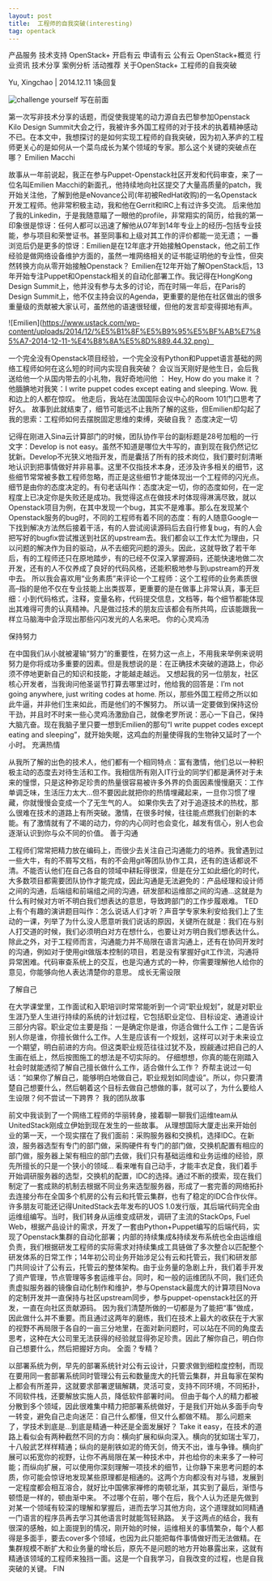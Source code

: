 ```yaml
---
layout: post
title:  工程师的自我突破(interesting)
tag: opentack 
---
```



产品服务
技术支持
OpenStack+
开启有云
申请有云 公有云
OpenStack+概览
行业资讯
技术分享
案例分析
活动推荐
关于OpenStack+
工程师的自我突破

Yu, Xingchao	 | 2014.12.11	 1条回复

 ![challenge yourself](https://www.ustack.com/wp-content/uploads/2014/12/%E5%B1%8F%E5%B9%95%E5%BF%AB%E7%85%A7-2014-12-11-%E4%B8%8A%E5%8D%889.50.26.png)
写在前面

第一次写非技术分享的话题，而促使我提笔的动力源自去巴黎参加Openstack Kilo Design Summit大会之行，我被许多外国工程师的对于技术的执着精神感动不已。在本文中，我想探讨的是如何实现工程师的自我突破，因为初入茅庐的工程师更关心的是如何从一个菜鸟成长为某个领域的专家。那么这个关键的突破点在哪？
Emilien Macchi

故事从一年前说起，我正在参与Puppet-Openstack社区开发和代码审查，来了一位名叫Emilien Macchi的新面孔，他持续地向社区提交了大量高质量的patch，我开始关注他，了解到他是eNovance公司(年初被RedHat收购)的一名Openstack开发工程师。他非常积极主动，我和他在Gerrit和IRC上有过许多交流。
后来他加了我的Linkedin，于是我随意瞄了一眼他的profile，非常翔实的简历，给我的第一印象很是惊讶：任何人都可以迅速了解他从07年到14年专业上的经历–包括专业技能，参与项目和荣誉证书。甚至同事和上级对其工作的评价都能一览无遗；
一番浏览后仍是更多的惊讶：Emilien是在12年底才开始接触Openstack，他之前工作经验是做网络设备维护方面的，虽然一堆网络相关的证书能证明他的专业性，但突然转换方向从零开始接触Openstack？
Emilien在12年开始了解OpenStack后，13年开始专注Puppet和Openstack相关的自动化部署工作。我记得在HongKong Design Summit上，他并没有参与太多的讨论，而在时隔一年后，在Paris的Design Summit上，他不仅主持会议的Agenda，更重要的是他在社区做出的很多重量级的贡献被大家认可，虽然他的语速很轻缓，但他的发言却变得掷地有声。

 ![Emilien](https://www.ustack.com/wp-content/uploads/2014/12/%E5%B1%8F%E5%B9%95%E5%BF%AB%E7%85%A7-2014-12-11-%E4%B8%8A%E5%8D%889.44.32.png）

一个完全没有Openstack项目经验，一个完全没有Python和Puppet语言基础的网络工程师如何在这么短的时间内实现自我突破？
会议当天刚好是他生日，会后我送给他一个从国内带去的小礼物，我好奇地问他 ： Hey, How do you make it ？
他腼腆地对我笑：I write puppet codes except eating and sleeping.
Wow.  我和边上的人都在惊叹。
他走后，我站在法国国际会议中心的Room 101门口思考了好久。
故事到此就结束了，细节可能远不止我所了解的这些，但Emilien却勾起了我的思索：工程师如何去摆脱固定思维的束缚，突破自我？
态度决定一切

记得在刚进入Sina云计算部门的时候，团队协作平台的副标题是28号加粗的一行文字：Develop is not easy。虽然不知道是哪位大牛写的，直到现在我仍然记忆犹新。Develop不光狭义地指开发，而是囊括了所有的技术岗位，我们要时刻清晰地认识到把事情做好并非易事。这里不仅指技术本身，还涉及许多相关的细节，这些细节常常被多数工程师忽略，而正是这些细节才能体现出一个工程师的闪光点。
细节是由你的态度决定的。有句老话叫作：态度决定一切，你的态度如何，在一定程度上已决定你是失败还是成功。我觉得这点在做技术时体现得淋漓尽致，就以Openstack项目为例，在其中发现一个bug，其实不是难事。那么在发现某个Openstack服务的bug时，不同的工程师有着不同的态度：有的人随意Google一下找到解决方法然后接着干活，有的人尝试阅读源码后去自行修复bug，有的人会把写好的bugfix尝试推送到社区的upstream去。我们都会以工作太忙为理由，只以问题的解决作为目的驱动，从不去细究问题的源头。因此，这就导致了若干年后，有的工程师还只在原地踏步，有的已经不仅深入掌握源码，还能快速地做二次开发，还有的人不仅养成了良好的代码风格，还能积极地参与到upstream的开发中去。
所以我会喜欢用“业务素质”来评论一个工程师：这个工程师的业务素质很高–指的是他不仅在专业技能上出类拔萃，更重要的是在做事上非常认真，事无巨细：小到代码格式，注释，变量名称，代码提交信息，文档等，每个细节都能体现出其难得可贵的认真精神。凡是做过技术的朋友应该都会有所共鸣，应该能跟我一样立马脑海中会浮现出那些闪闪发光的人名来吧。
你的心灵鸡汤

保持努力

在中国我们从小就被灌输“努力”的重要性，在努力这一点上，不用我来举例来说明努力是你将成功多重要的因素。但是我想说的是：在正确技术突破的道路上，你必须不停地更新自己的知识和技能，才能越走越远。
又想起我的另一位朋友，社区核心开发者，当我询问他圣诞节打算去哪里过时，他给我的回答是：I’m not going anywhere, just writing codes at home. 所以，那些外国工程师之所以如此牛逼，并非他们生来如此，而是他们的不懈努力。
所以请一定要做到保持这份干劲，并且时不时来一些心灵鸡汤激励自己，就像老罗所说：恶心一下自己，保持大脑亢奋。现在我脑子里只要一想到Emilien的那句“I write puppet codes except eating and sleeping”，就开始失眠，这鸡血的剂量使得我的生物钟又延时了一个小时。
充满热情

从我所了解的出色的技术人，他们都有一个相同特点：富有激情，他们总以一种积极主动的态度去对待生活和工作。我相信所有刚入IT行业的同学们都是满怀对于未来的憧憬，只是这种弥足珍贵的热量很容易被许多外界的负面因素慢慢磨灭：工作单调乏味，生活压力太大…但不要因此就把你的热情埋藏起来，一旦你习惯了埋藏，你就慢慢会变成一个了无生气的人。
如果你失去了对于追逐技术的热枕，那么很难在技术的道路上有所突破。激情，在很多时候，往往能点燃我们创新的本能。有了激情就有了不竭的动力，你的内心同时也会变化，越发有信心，别人也会逐渐认识到你与众不同的价值。
善于沟通

工程师们常常把精力放在编码上，而很少去关注自己沟通能力的培养。我曾遇到过一些大牛，有的不屑写文档，有的不会用git等团队协作工具，还有的连话都说不清。不能否认他们在自己各自的领域中耕耘得很深，但是在分工如此细化的时代，大多数项目都需要团队协作才能完成，因此沟通是无法避免的：产品经理和设计师之间的沟通，后端组和前端组之间的沟通，研发部和运维部之间的沟通…这就是为什么有时候对方听不明白我们想表达的意思，导致跨部门的工作步履艰难。
TED上有个有趣的演讲题目叫作：怎么说话人们才听？声音学专家朱利安给我们上了生动的一课，列举了为什么没人愿意听我们说话的原因，关键所在就是：我们在与别人打交道的时候，我们必须明白对方在想什么，也要让对方明白我们想表达什么。
除此之外，对于工程师而言，沟通能力并不局限在语言沟通上，还有在协同开发时的沟通，例如对于使用git做版本控制的项目，若是没有掌握好git工作流，沟通将异常困难。代码审查系统上的交互，也是沟通方式的一种，你需要理解他人给你的意见，你能够向他人表达清楚你的意思。
成长无需设限

了解自己

在大学课堂里，工作面试和入职培训时常常能听到一个词“职业规划”，就是对职业生涯乃至人生进行持续的系统的计划过程，它包括职业定位、目标设定、通道设计三部分内容。职业定位主要是指：一是确定你是谁，你适合做什么工作；二是告诉别人你是谁，你擅长做什么工作。人生是应该有一个规划，这样可以对于未来设立一个期望，明白前进的方向。但这类职业规范往往过犹不及，觊觎通过把自己的人生画在纸上，然后按图施工的想法是不切实际的。
仔细想想，你真的能在刚踏入社会时就能透彻了解自己擅长做什么工作，适合做什么工作？
乔帮主说过一句话：“如果你了解自己，能够明白地做自己，职业规划如同虚设”。所以，你只要清楚自己想要什么，然后朝着这个目标去做自己想做的事，就可以了，为什么要给人生设限？何不尝试一下跨界？
我的团队故事

前文中我谈到了一个网络工程师的华丽转身，接着聊一聊我们运维team从UnitedStack刚成立伊始到现在发生的一些故事。
从理想国际大厦走出来开始创业的第一天，一个现实摆在了我们面前：采购服务器和交换机，选择IDC。在新浪，服务器选型有专门的部门做，采购硬件有专门的部门做，交换机配置有相应的部门做，服务器上架有相应的部门去做，我们只有基础运维和业务运维的经验，原先所擅长的只是一个狭小的领域…
看来唯有自己动手，才能丰衣足食，我们着手开始调研服务器的选型，交换机的配置，IDC的选择。通过不断的摸索，现在我们制定了一套成熟的机制去根据不同业务来选型服务器，形成了一套完善的网络拓扑去连接分布在全国多个机房的公有云和托管云集群，也有了稳定的IDC合作伙伴。
许多朋友可能还记得UnitedStack去年发布的UOS 1.0发行版，其后端代码完全由运维组编写。当时，我们转身从运维变成研发，调研了主流的StackOps, Fuel Web，根据产品设计的需求，开发了一套由Python+Puppet编写的后端代码，实现了Openstack集群的自动化部署；内部的持续集成&持续发布系统也全由运维组负责，我们根据研发工程师的实际需求对持续集成工具链做了多次整合以匹配整个研发体系的日常工作；14年初公司业务开始涉足公有云和托管云，我们和研发部门共同设计了公有云，托管云的整体架构。由于业务量的急剧上升，我们着手开发了资产管理，节点管理等多套运维平台。同时，和一般的运维团队不同，我们还负责虚拟服务器的镜像自动化制作和维护，参与Openstack最庞大的计算项目Nova的定制开发并一直保持与社区upstream同步，参与puppet-openstack社区的开发，一直在向社区贡献源码。
因为我们清楚所做的一切都是为了能把“事”做成，因此做什么并不重要。而且通过这两年的磨练，我们在技术上最大的收获在于大家的视野不再局限于各自的一亩三分地里，在面对新问题时，可以站在不同的角度去思考，这种在大公司里无法获得的经验就显得弥足珍贵。因此了解你自己，明白你自己想要什么，然后把握好方向。
全面？专精？

以部署系统为例，早先的部署系统针对公有云设计，只要求做到细粒度控制，而现在要用同一套部署系统同时管理公有云和数量庞大的托管云集群，并且每家在架构上都会有所差异，这就要求部署逻辑解耦，灵活可变，支持不同环境，不同拓扑，不同软件栈，还要解放实施人员，降低软件部署时间。
但由于每个人的精力都被分散到多个领域，因此很难集中精力把部署系统做好，于是我们开始从多面手向专一转变，避免自己走向迷茫：自己什么都懂，但又什么都做不精。
那么问题来了，学技术到底是…到底是精通一种还是全面发展好？
Take it easy，在技术的道路上看似会有两种截然不同的方向：横向扩展和纵向深入。横向的犹如瑞士军刀，十八般武艺样样精通；纵向的是削铁如泥的倚天剑，倚天不出，谁与争锋。横向扩展可以拓宽你的视野，让你不再局限在某一种技术中，并也给你的未来多了一种可能；而纵向扩展，可以使用你深刻理解一项技术的细节，让你静下来思考问题的本质，你可能会惊讶地发现某些原理都是相通的。这两个方向都没有对与错，发展到一定程度都会相互溶合，就好比中国佛家禅修的南顿北渐，其实到了最后，渐悟与顿悟是一样的，顿由渐中来。
不过哪个在前，哪个在后，我个人认为还是先做到对某一个领域有较深的理解和掌握后，进而去学习其他方向，这个道理就如同精通一门语言的程序员再去学习其他语言时就能驾轻熟路。
关于这两点的结合，我有很深的感触，如上面提到的情况，刚开始的时候，运维相关的事情繁杂，每个人都得是多面手，要去cover多个领域，也因为此只能把每件事情做好而无法做精。在集群规模不断扩大和业务量的增长后，原先不是问题的地方开始暴露出来，这就有精通该领域的工程师来独挡一面。这是一个自我学习，自我改变的过程，也是自我突破的关键。
FIN
